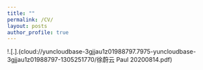 ```yaml
---
title: ""
permalink: /CV/
layout: posts
author_profile: true
---
```

!.[.].(cloud://yuncloudbase-3gjjau1z01988797.7975-yuncloudbase-3gjjau1z01988797-1305251770/徐蔚云 Paul 20200814.pdf)
